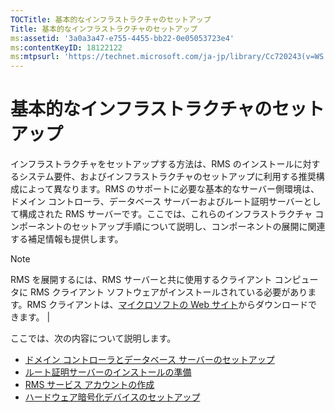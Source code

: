 ```yaml
---
TOCTitle: 基本的なインフラストラクチャのセットアップ
Title: 基本的なインフラストラクチャのセットアップ
ms:assetid: '3a0a3a47-e755-4455-bb22-0e05053723e4'
ms:contentKeyID: 18122122
ms:mtpsurl: 'https://technet.microsoft.com/ja-jp/library/Cc720243(v=WS.10)'
---
```


基本的なインフラストラクチャのセットアップ
==========================================

インフラストラクチャをセットアップする方法は、RMS のインストールに対するシステム要件、およびインフラストラクチャのセットアップに利用する推奨構成によって異なります。RMS のサポートに必要な基本的なサーバー側環境は、ドメイン コントローラ、データベース サーバーおよびルート証明サーバーとして構成された RMS サーバーです。ここでは、これらのインフラストラクチャ コンポーネントのセットアップ手順について説明し、コンポーネントの展開に関連する補足情報も提供します。

> [!Note]  
> RMS を展開するには、RMS サーバーと共に使用するクライアント コンピュータに RMS クライアント ソフトウェアがインストールされている必要があります。RMS クライアントは、[マイクロソフトの Web サイト](http://go.microsoft.com/fwlink/?linkid=18134)からダウンロードできます。 |

ここでは、次の内容について説明します。

-   [ドメイン コントローラとデータベース サーバーのセットアップ](https://technet.microsoft.com/d20f8305-9f9e-4760-bfbf-82824db60d1f)
-   [ルート証明サーバーのインストールの準備](https://technet.microsoft.com/ed51605e-8b17-4155-8d83-f6777f499b7b)
-   [RMS サービス アカウントの作成](https://technet.microsoft.com/6eb38729-f0f0-431a-bc8c-17102cf175d8)
-   [ハードウェア暗号化デバイスのセットアップ](https://technet.microsoft.com/3a35a8ea-696c-4005-9892-cac6e773497a)

